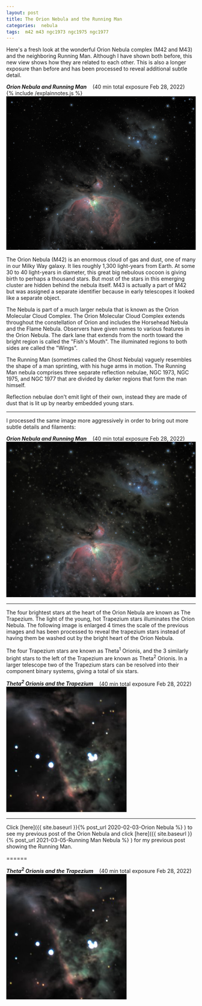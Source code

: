 ```yaml
---
layout: post
title: The Orion Nebula and the Running Man
categories:  nebula  
tags:  m42 m43 ngc1973 ngc1975 ngc1977
---
```


Here's a fresh look at the wonderful Orion Nebula complex (M42 and M43) and the neighboring Running Man. Although I have shown both before, this new view shows how they are related to each other.  This is also a longer exposure than before and has been processed to reveal additional subtle detail.

_**Orion Nebula and Running Man**_  &nbsp;&nbsp; (40 min total exposure Feb 28, 2022)<br>
 {% include /explainnotes.js %}
<img src = "/images/m42+m43+ngc1973+ngc1981_2022-02-28T21_34_42_Stack_16bits_480frames_2400s_bin25pc_hdroptB.jpg"
alt = "m42+m43+ngc1973+ngc1981 seen using Celestron RASA 8 and ZWO ASI183MC"
onmouseover = "this.src='/images/m42+m43+ngc1973+ngc1981_2022-02-28t21_34_42_stack_16bits_480frames_2400s_bin25pc_hdroptb_notes.jpg'"
onmouseout = "this.src='/images/m42+m43+ngc1973+ngc1981_2022-02-28T21_34_42_Stack_16bits_480frames_2400s_bin25pc_hdroptB.jpg'"
/><br>

The Orion Nebula (M42) is an enormous cloud of gas and dust, one of many in our Milky Way galaxy. It lies roughly 1,300 light-years from Earth. At some 30 to 40 light-years in diameter, this great big nebulous cocoon is giving birth to perhaps a thousand stars.  But most of the stars in this emerging cluster are hidden behind the nebula itself. M43 is actually a part of M42 but was assigned a separate identifier because in early telescopes it looked like a separate object.

The Nebula is part of a much larger nebula that is known as the Orion Molecular Cloud Complex. The Orion Molecular Cloud Complex extends throughout the constellation of Orion and includes the Horsehead Nebula and the Flame Nebula. Observers have given names to various features in the Orion Nebula. The dark lane that extends from the north toward the bright region is called the "Fish's Mouth". The illuminated regions to both sides are called the "Wings". 

The Running Man (sometimes called the Ghost Nebula) vaguely resembles the shape of a man sprinting, with his huge arms in motion. 
The Running Man nebula comprises three separate reflection nebulae, NGC 1973, NGC 1975, and NGC 1977 that are divided by darker regions that form the man himself. 

Reflection nebulae don't emit light of their own, instead they are made of dust that is lit up by nearby embedded young stars.

---------------

I processed the same image more aggressively in order to bring out more subtle details and filaments:


_**Orion Nebula and Running Man**_  &nbsp;&nbsp; (40 min total exposure Feb 28, 2022)<br>
![m42+m43+ngc1973+ngc1981 seen using Celestron RASA 8 and ZWO ASI183MC](/images/m42+m43+ngc1973+ngc1981_2022-02-28T21_34_42_Stack_16bits_480frames_2400s_bin25pc_hdreq.jpg)

-----------------

The four brightest stars at the heart of the Orion Nebula are known as The Trapezium. The light of the young, hot Trapezium stars illuminates the Orion Nebula. The following image is enlarged 4 times the scale of the previous images and has been processed to reveal the trapezium stars instead of having them be washed out by the bright heart of the Orion Nebula.

The four Trapezium stars are known as Theta<sup>1</sup> Orionis, and the 3 similarly bright stars to the left of the Trapezium are known as Theta<sup>2</sup> Orionis. In a larger telescope two of the Trapezium stars can be resolved into their component binary systems, giving a total of six stars. 

_**Theta<sup>2</sup> Orionis and the Trapezium**_  &nbsp;&nbsp; (40 min total exposure Feb 28, 2022)<br>
![m42+m43+ngc1973+ngc1981 seen using Celestron RASA 8 and ZWO ASI183MC](/images/m42+m43+ngc1973+ngc1981_2022-02-28T21_34_42_Stack_16bits_480frames_2400s_nobin_Theta.jpg)

----------------

Click [here]({{ site.baseurl }}{% post_url 2020-02-03-Orion Nebula %} ) 
to see my previous post of the Orion Nebula  and 
click [here]({{ site.baseurl }}{% post_url 2021-03-05-Running Man Nebula %} )
for my previous post showing the Running Man.

======

_**Theta<sup>2</sup> Orionis and the Trapezium**_  &nbsp;&nbsp; (40 min total exposure Feb 28, 2022)<br>
![m42+m43+ngc1973+ngc1981 seen using Celestron RASA 8 and ZWO ASI183MC](/images/m42+m43+ngc1973+ngc1981_2022-02-28T21_34_42_Stack_16bits_480frames_2400s_nobin_Theta.jpg)
